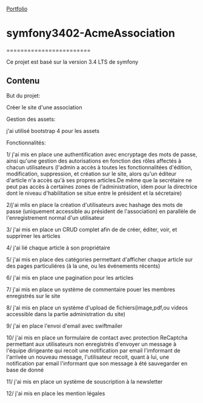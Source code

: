 [Portfolio](https://software-framework.com)

# symfony3402-AcmeAssociation
========================

Ce projet est basé sur la version 3.4 LTS de symfony

Contenu
--------------

But du projet:

Créer le site d'une association 

Gestion des assets:

j'ai utilisé bootstrap 4 pour les assets

Fonctionnalités:

1/ j'ai mis en place une authentification avec encryptage des mots de passe, ainsi qu'une gestion des autorisations en fonction des rôles affectés à chacun utilisateurs (l'admin a accès à toutes les fonctionnalitées d'édition, modification, suppression, et création sur le site, alors qu'un éditeur d'article n'a accès qu'à ses propres articles.De même que la secrétaire ne peut pas accès à certaines zones de l'administration, idem pour la directrice dont le niveau d'habilitation se situe entre le président et la sécretaire)

2/j'ai mlis en place la création d'utilisateurs avec hashage des mots de passe (uniquement accessible au président de l'association) en parallèle de l'enregistrement normal d'un utilisateur

3/ j'ai mis en place un CRUD complet afin de de créer, éditer, voir, et supprimer les articles 

4/ j'ai lié chaque article à son propriétaire

5/ j'ai mis en place des catégories permettant d'afficher chaque article sur des pages particuliéres (à la une, ou les événements récents)

6/ j'ai mis en place une pagination pour les articles

7/ j'ai mis en place un système de commentaire pouer les membres enregistrés sur le site

8/ j'ai mis en place un système d'upload de fichiers(image,pdf,ou videos accessible dans la partie administration du site)

9/ j'ai en place l'envoi d'email avec swiftmailer

10/ j'ai mis en place un formulaire de contact avec protection ReCaptcha permettant aux utilisateurs non enregistrés d'envoyer un message à l'équipe dirigeante qui recoit une notification par email l'imformant de l'arrivée un nouveau message, l'utilisateur recoit, quant à lui, une notification par email l'informant que son message à été sauvegarder en base de donné

11/ j'ai mis en place un système de souscription à la newsletter

12/ j'ai mis en place les mention légales

